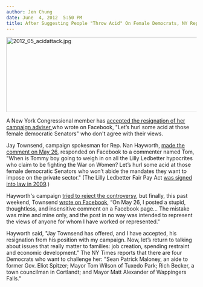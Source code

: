 ```yaml
---
author: Jen Chung
date: June  4, 2012  5:50 PM
title: After Suggesting People "Throw Acid" On Female Democrats, NY Republican's Adviser Steps Down
---
```


<p><span class="mt-enclosure mt-enclosure-image" style="display: inline;"> <img alt="2012_05_acidattack.jpg" src="https://web.archive.org/web/20120605104342im_/http://gothamist.com/attachments/jen/2012_05_acidattack.jpg" width="630" height="198" class="image-none"> </span></p>

<p>A New York Congressional member has <a href="https://web.archive.org/web/20120605104342/http://www.nytimes.com/2012/06/05/nyregion/representative-hayworths-adviser-quits-after-acid-hurling-remark.html?partner=rss&amp;emc=rss">accepted the resignation of her campaign adviser </a>who wrote on Facebook, &quot;Let&#x2019;s hurl some acid at those female democratic Senators&quot; who don&apos;t agree with their views.  </p>

<p>Jay Townsend, campaign spokesman for Rep. Nan Hayworth, <a href="https://web.archive.org/web/20120605104342/http://www.nationalmemo.com/gop-spokesman-lets-hurl-some-acid-at-those-female-democratic-senators/">made the comment on May 26</a>, responded on Facebook to a commenter named Tom, &quot;When is Tommy boy going to weigh in on all the Lilly Ledbetter hypocrites who claim to be fighting the War on Women? Let&#x2019;s hurl some acid at those female democratic Senators who won&#x2019;t abide the mandates they want to impose on the private sector.&quot;  (The Lilly Ledbetter Fair Pay Act <a href="https://web.archive.org/web/20120605104342/http://sfist.com/2012/04/17/happy_equal_pay_day.php">was signed into law in 2009</a>.)</p>

<p>Hayworth&apos;s campaign <a href="https://web.archive.org/web/20120605104342/http://www.lohud.com/apps/pbcs.dll/article?AID=2012306020024&amp;nclick_check=1">tried to reject the controversy</a>, but finally, this past weekend, Townsend <a href="https://web.archive.org/web/20120605104342/https://www.facebook.com/RunningForOffice">wrote on Facebook</a>, &#x201C;On May 26, I posted a stupid, thoughtless, and insensitive comment on a Facebook page... The mistake was mine and mine only, and the post in no way was intended to represent the views of anyone for whom I have worked or represented.&quot;</p>

<p>Hayworth said, &quot;Jay Townsend has offered, and I have accepted, his resignation from his position with my campaign. Now, let&#x2019;s return to talking about issues that really matter to families: job creation, spending restraint and economic development.&quot;  The NY Times reports that there are four Democrats who want to challenge her: &quot;Sean Patrick Maloney, an aide to former Gov. Eliot Spitzer; Mayor Tom Wilson of Tuxedo Park; Rich Becker, a town councilman in Cortlandt; and Mayor Matt Alexander of Wappingers Falls.&quot;</p>